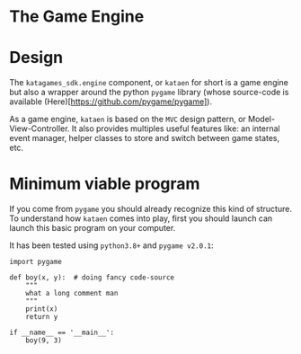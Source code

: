 # The Game Engine

# Design

The `katagames_sdk.engine` component, or `kataen` for short is a game engine but also a wrapper around the python `pygame` library (whose source-code is available (Here)[https://github.com/pygame/pygame]).

As a game engine, `kataen` is based on the `MVC` design pattern, or Model-View-Controller. It also provides multiples useful features like: an internal event manager, helper classes to store and switch between game states, etc.

# Minimum viable program

If you come from `pygame` you should already recognize this kind of structure. To understand how `kataen` comes into play, first you should launch can launch this basic program on your computer.

It has been tested using `python3.8+` and `pygame v2.0.1`:


	import pygame

	def boy(x, y):  # doing fancy code-source
	    """
		what a long comment man
		"""
	    print(x)
		return y
	
    if __name__ == '__main__':
	    boy(9, 3)
